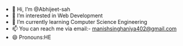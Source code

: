 - 👋 Hi, I’m @Abhijeet-sah
- 👀 I’m interested in Web Development
- 🌱 I’m currently learning Computer Science Engineering
- 📫 You can reach me via email:- manishsinghaniya402@gmail.com
- 😄 Pronouns:HE

<!---
Abhijeet-sah/Abhijeet-sah is a ✨ special ✨ repository because its `README.md` (this file) appears on your GitHub profile.
You can click the Preview link to take a look at your changes.
--->
